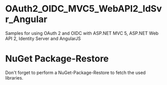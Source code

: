 # OAuth2_OIDC_MVC5_WebAPI2_IdSvr_Angular
Samples for using OAuth 2 and OIDC with ASP.NET MVC 5, ASP.NET Web API 2, Identity Server and AngularJS

# NuGet Package-Restore
Don't forget to perform a NuGet-Package-Restore to fetch the used libraries.

